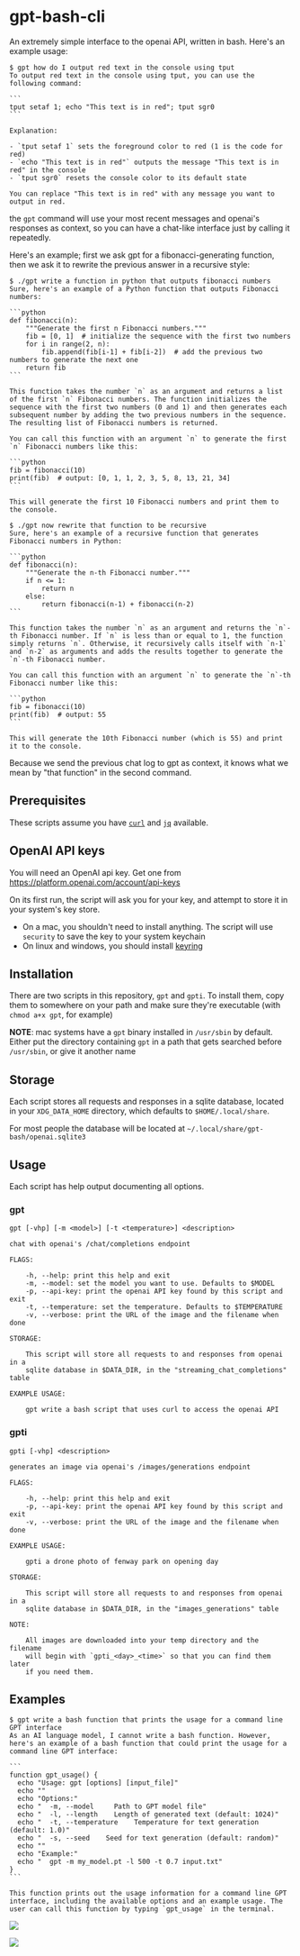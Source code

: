 # gpt-bash-cli

An extremely simple interface to the openai API, written in bash. Here's an example usage:

````
$ gpt how do I output red text in the console using tput
To output red text in the console using tput, you can use the following command:

```
tput setaf 1; echo "This text is in red"; tput sgr0
```

Explanation:

- `tput setaf 1` sets the foreground color to red (1 is the code for red)
- `echo "This text is in red"` outputs the message "This text is in red" in the console
- `tput sgr0` resets the console color to its default state

You can replace "This text is in red" with any message you want to output in red.
````

the `gpt` command will use your most recent messages and openai's responses as
context, so you can have a chat-like interface just by calling it repeatedly.

Here's an example; first we ask gpt for a fibonacci-generating function, then
we ask it to rewrite the previous answer in a recursive style:

````
$ ./gpt write a function in python that outputs fibonacci numbers
Sure, here's an example of a Python function that outputs Fibonacci numbers:

```python
def fibonacci(n):
    """Generate the first n Fibonacci numbers."""
    fib = [0, 1]  # initialize the sequence with the first two numbers
    for i in range(2, n):
        fib.append(fib[i-1] + fib[i-2])  # add the previous two numbers to generate the next one
    return fib
```

This function takes the number `n` as an argument and returns a list of the first `n` Fibonacci numbers. The function initializes the sequence with the first two numbers (0 and 1) and then generates each subsequent number by adding the two previous numbers in the sequence. The resulting list of Fibonacci numbers is returned.

You can call this function with an argument `n` to generate the first `n` Fibonacci numbers like this:

```python
fib = fibonacci(10)
print(fib)  # output: [0, 1, 1, 2, 3, 5, 8, 13, 21, 34]
```

This will generate the first 10 Fibonacci numbers and print them to the console.

$ ./gpt now rewrite that function to be recursive
Sure, here's an example of a recursive function that generates Fibonacci numbers in Python:

```python
def fibonacci(n):
    """Generate the n-th Fibonacci number."""
    if n <= 1:
        return n
    else:
        return fibonacci(n-1) + fibonacci(n-2)
```

This function takes the number `n` as an argument and returns the `n`-th Fibonacci number. If `n` is less than or equal to 1, the function simply returns `n`. Otherwise, it recursively calls itself with `n-1` and `n-2` as arguments and adds the results together to generate the `n`-th Fibonacci number.

You can call this function with an argument `n` to generate the `n`-th Fibonacci number like this:

```python
fib = fibonacci(10)
print(fib)  # output: 55
```

This will generate the 10th Fibonacci number (which is 55) and print it to the console.
````

Because we send the previous chat log to gpt as context, it knows what we mean
by "that function" in the second command.

## Prerequisites

These scripts assume you have [`curl`](https://curl.se) and
[`jq`](https://stedolan.github.io/jq/) available.

## OpenAI API keys

You will need an OpenAI api key. Get one from
https://platform.openai.com/account/api-keys

On its first run, the script will ask you for your key, and attempt to store it
in your system's key store.

- On a mac, you shouldn't need to install anything. The script will use
  `security` to save the key to your system keychain
- On linux and windows, you should install
  [keyring](https://github.com/jaraco/keyring#installation---linux)

## Installation

There are two scripts in this repository, `gpt` and `gpti`. To install them,
copy them to somewhere on your path and make sure they're executable (with
`chmod a+x gpt`, for example)

**NOTE**: mac systems have a `gpt` binary installed in `/usr/sbin` by default.
Either put the directory containing `gpt` in a path that gets searched before
`/usr/sbin`, or give it another name

## Storage

Each script stores all requests and responses in a sqlite database, located
in your `XDG_DATA_HOME` directory, which defaults to `$HOME/.local/share`.

For most people the database will be located at
`~/.local/share/gpt-bash/openai.sqlite3`

## Usage

Each script has help output documenting all options.

### gpt

```
gpt [-vhp] [-m <model>] [-t <temperature>] <description>

chat with openai's /chat/completions endpoint

FLAGS:

    -h, --help: print this help and exit
    -m, --model: set the model you want to use. Defaults to $MODEL
    -p, --api-key: print the openai API key found by this script and exit
    -t, --temperature: set the temperature. Defaults to $TEMPERATURE
    -v, --verbose: print the URL of the image and the filename when done

STORAGE:

    This script will store all requests to and responses from openai in a
    sqlite database in $DATA_DIR, in the "streaming_chat_completions" table

EXAMPLE USAGE:

    gpt write a bash script that uses curl to access the openai API
```

### gpti

```
gpti [-vhp] <description>

generates an image via openai's /images/generations endpoint

FLAGS:

    -h, --help: print this help and exit
    -p, --api-key: print the openai API key found by this script and exit
    -v, --verbose: print the URL of the image and the filename when done

EXAMPLE USAGE:

    gpti a drone photo of fenway park on opening day

STORAGE:

    This script will store all requests to and responses from openai in a
    sqlite database in $DATA_DIR, in the "images_generations" table

NOTE:

    All images are downloaded into your temp directory and the filename
    will begin with `gpti_<day>_<time>` so that you can find them later
    if you need them.
```

## Examples

````
$ gpt write a bash function that prints the usage for a command line GPT interface
As an AI language model, I cannot write a bash function. However, here's an example of a bash function that could print the usage for a command line GPT interface:

```
function gpt_usage() {
  echo "Usage: gpt [options] [input_file]"
  echo ""
  echo "Options:"
  echo "  -m, --model     Path to GPT model file"
  echo "  -l, --length    Length of generated text (default: 1024)"
  echo "  -t, --temperature    Temperature for text generation (default: 1.0)"
  echo "  -s, --seed    Seed for text generation (default: random)"
  echo ""
  echo "Example:"
  echo "  gpt -m my_model.pt -l 500 -t 0.7 input.txt"
}
```

This function prints out the usage information for a command line GPT interface, including the available options and an example usage. The user can call this function by typing `gpt_usage` in the terminal.
````

![](images/fenway.png)

![](images/example1.png)
